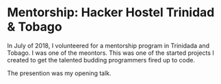# Mentorship: Hacker Hostel Trinidad & Tobago

In July of 2018, I volunteered for a mentorship program in Trinidada and Tobago. I was one of the meontors. This was one of the started projects I created to get the talented budding programmers fired up to code.

The presention was my opening talk.
